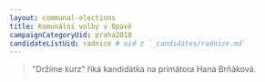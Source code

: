 ```yaml
---
layout: communal-elections
title: Komunální volby v Opavě
campaignCategoryUid: praha2018
candidateListUid: radnice # uid z `_candidates/radnice.md`
---
```



> "Držíme kurz" říká kandidátka na primátora Hana Brňáková.

